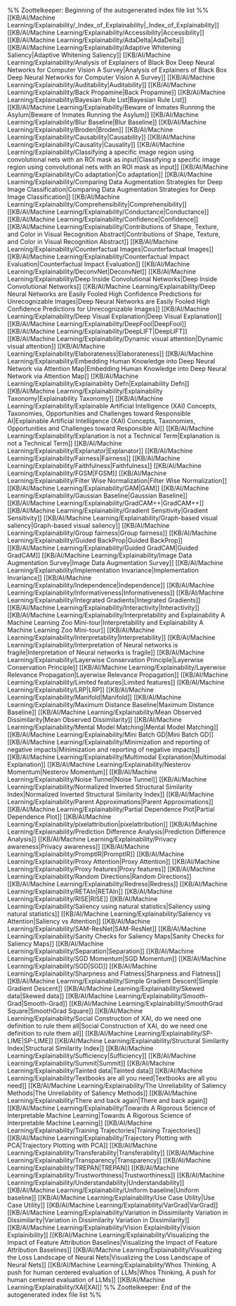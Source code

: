 %% Zoottelkeeper: Beginning of the autogenerated index file list  %%
 [[KB/AI/Machine Learning/Explainability/_Index_of_Explainability|_Index_of_Explainability]]
 [[KB/AI/Machine Learning/Explainability/Accessibility|Accessibility]]
 [[KB/AI/Machine Learning/Explainability/AdaDelta|AdaDelta]]
 [[KB/AI/Machine Learning/Explainability/Adaptive Whitening Saliency|Adaptive Whitening Saliency]]
 [[KB/AI/Machine Learning/Explainability/Analysis of Explainers of Black Box Deep Neural Networks for Computer Vision A Survey|Analysis of Explainers of Black Box Deep Neural Networks for Computer Vision A Survey]]
 [[KB/AI/Machine Learning/Explainability/Auditability|Auditability]]
 [[KB/AI/Machine Learning/Explainability/Back Propamine|Back Propamine]]
 [[KB/AI/Machine Learning/Explainability/Bayesian Rule List|Bayesian Rule List]]
 [[KB/AI/Machine Learning/Explainability/Beware of Inmates Running the Asylum|Beware of Inmates Running the Asylum]]
 [[KB/AI/Machine Learning/Explainability/Blur Baseline|Blur Baseline]]
 [[KB/AI/Machine Learning/Explainability/Broden|Broden]]
 [[KB/AI/Machine Learning/Explainability/Causability|Causability]]
 [[KB/AI/Machine Learning/Explainability/Causality|Causality]]
 [[KB/AI/Machine Learning/Explainability/Classifying a specific image region using convolutional nets with an ROI mask as input|Classifying a specific image region using convolutional nets with an ROI mask as input]]
 [[KB/AI/Machine Learning/Explainability/Co adaptation|Co adaptation]]
 [[KB/AI/Machine Learning/Explainability/Comparing Data Augmentation Strategies for Deep Image Classification|Comparing Data Augmentation Strategies for Deep Image Classification]]
 [[KB/AI/Machine Learning/Explainability/Comprehensibility|Comprehensibility]]
 [[KB/AI/Machine Learning/Explainability/Conductance|Conductance]]
 [[KB/AI/Machine Learning/Explainability/Confidence|Confidence]]
 [[KB/AI/Machine Learning/Explainability/Contributions of Shape, Texture, and Color in Visual Recognition Abstract|Contributions of Shape, Texture, and Color in Visual Recognition Abstract]]
 [[KB/AI/Machine Learning/Explainability/Counterfactual Images|Counterfactual Images]]
 [[KB/AI/Machine Learning/Explainability/Counterfactual Impact Evaluation|Counterfactual Impact Evaluation]]
 [[KB/AI/Machine Learning/Explainability/DeconvNet|DeconvNet]]
 [[KB/AI/Machine Learning/Explainability/Deep Inside Convolutional Networks|Deep Inside Convolutional Networks]]
 [[KB/AI/Machine Learning/Explainability/Deep Neural Networks are Easily Fooled High Confidence Predictions for Unrecognizable Images|Deep Neural Networks are Easily Fooled High Confidence Predictions for Unrecognizable Images]]
 [[KB/AI/Machine Learning/Explainability/Deep Visual Explanation|Deep Visual Explanation]]
 [[KB/AI/Machine Learning/Explainability/DeepFool|DeepFool]]
 [[KB/AI/Machine Learning/Explainability/DeepLIFT|DeepLIFT]]
 [[KB/AI/Machine Learning/Explainability/Dynamic visual attention|Dynamic visual attention]]
 [[KB/AI/Machine Learning/Explainability/Elaborateness|Elaborateness]]
 [[KB/AI/Machine Learning/Explainability/Embedding Human Knowledge into Deep Neural Network via Attention Map|Embedding Human Knowledge into Deep Neural Network via Attention Map]]
 [[KB/AI/Machine Learning/Explainability/Explainability Defn|Explainability Defn]]
 [[KB/AI/Machine Learning/Explainability/Explainability Taxonomy|Explainability Taxonomy]]
 [[KB/AI/Machine Learning/Explainability/Explainable Artificial Intelligence (XAI) Concepts, Taxonomies, Opportunities and Challenges toward Responsible AI|Explainable Artificial Intelligence (XAI) Concepts, Taxonomies, Opportunities and Challenges toward Responsible AI]]
 [[KB/AI/Machine Learning/Explainability/Explanation is not a Technical Term|Explanation is not a Technical Term]]
 [[KB/AI/Machine Learning/Explainability/Explanator|Explanator]]
 [[KB/AI/Machine Learning/Explainability/Fairness|Fairness]]
 [[KB/AI/Machine Learning/Explainability/Faithfulness|Faithfulness]]
 [[KB/AI/Machine Learning/Explainability/FGSM|FGSM]]
 [[KB/AI/Machine Learning/Explainability/Filter Wise Normalization|Filter Wise Normalization]]
 [[KB/AI/Machine Learning/Explainability/GAM|GAM]]
 [[KB/AI/Machine Learning/Explainability/Gaussian Baseline|Gaussian Baseline]]
 [[KB/AI/Machine Learning/Explainability/GradCAM++|GradCAM++]]
 [[KB/AI/Machine Learning/Explainability/Gradient Sensitivity|Gradient Sensitivity]]
 [[KB/AI/Machine Learning/Explainability/Graph-based visual saliency|Graph-based visual saliency]]
 [[KB/AI/Machine Learning/Explainability/Group fairness|Group fairness]]
 [[KB/AI/Machine Learning/Explainability/Guided BackProp|Guided BackProp]]
 [[KB/AI/Machine Learning/Explainability/Guided GradCAM|Guided GradCAM]]
 [[KB/AI/Machine Learning/Explainability/Image Data Augmentation Survey|Image Data Augmentation Survey]]
 [[KB/AI/Machine Learning/Explainability/Implementation Invariance|Implementation Invariance]]
 [[KB/AI/Machine Learning/Explainability/Independence|Independence]]
 [[KB/AI/Machine Learning/Explainability/Informativeness|Informativeness]]
 [[KB/AI/Machine Learning/Explainability/Integrated Gradients|Integrated Gradients]]
 [[KB/AI/Machine Learning/Explainability/Interactivity|Interactivity]]
 [[KB/AI/Machine Learning/Explainability/Interpretability and Explainability A Machine Learning Zoo Mini-tour|Interpretability and Explainability A Machine Learning Zoo Mini-tour]]
 [[KB/AI/Machine Learning/Explainability/Interpretability|Interpretability]]
 [[KB/AI/Machine Learning/Explainability/Interpretation of Neural networks is fragile|Interpretation of Neural networks is fragile]]
 [[KB/AI/Machine Learning/Explainability/Layerwise Conservation Principle|Layerwise Conservation Principle]]
 [[KB/AI/Machine Learning/Explainability/Layerwise Relevance Propagation|Layerwise Relevance Propagation]]
 [[KB/AI/Machine Learning/Explainability/Limited features|Limited features]]
 [[KB/AI/Machine Learning/Explainability/LRP|LRP]]
 [[KB/AI/Machine Learning/Explainability/Manifold|Manifold]]
 [[KB/AI/Machine Learning/Explainability/Maximum Distance Baseline|Maximum Distance Baseline]]
 [[KB/AI/Machine Learning/Explainability/Mean Observed Dissimilarity|Mean Observed Dissimilarity]]
 [[KB/AI/Machine Learning/Explainability/Mental Model Matching|Mental Model Matching]]
 [[KB/AI/Machine Learning/Explainability/Mini Batch GD|Mini Batch GD]]
 [[KB/AI/Machine Learning/Explainability/Minimization and reporting of negative impacts|Minimization and reporting of negative impacts]]
 [[KB/AI/Machine Learning/Explainability/Multimodal Explanation|Multimodal Explanation]]
 [[KB/AI/Machine Learning/Explainability/Nesterov Momentum|Nesterov Momentum]]
 [[KB/AI/Machine Learning/Explainability/Noise Tunnel|Noise Tunnel]]
 [[KB/AI/Machine Learning/Explainability/Normalized Inverted Structural Similarity Index|Normalized Inverted Structural Similarity Index]]
 [[KB/AI/Machine Learning/Explainability/Parent Approximations|Parent Approximations]]
 [[KB/AI/Machine Learning/Explainability/Partial Dependence Plot|Partial Dependence Plot]]
 [[KB/AI/Machine Learning/Explainability/pixelattribution|pixelattribution]]
 [[KB/AI/Machine Learning/Explainability/Prediction Difference Analysis|Prediction Difference Analysis]]
 [[KB/AI/Machine Learning/Explainability/Privacy awareness|Privacy awareness]]
 [[KB/AI/Machine Learning/Explainability/PromptIR|PromptIR]]
 [[KB/AI/Machine Learning/Explainability/Proxy Attention|Proxy Attention]]
 [[KB/AI/Machine Learning/Explainability/Proxy features|Proxy features]]
 [[KB/AI/Machine Learning/Explainability/Random Directions|Random Directions]]
 [[KB/AI/Machine Learning/Explainability/Redress|Redress]]
 [[KB/AI/Machine Learning/Explainability/RETAIn|RETAIn]]
 [[KB/AI/Machine Learning/Explainability/RISE|RISE]]
 [[KB/AI/Machine Learning/Explainability/Saliency using natural statistics|Saliency using natural statistics]]
 [[KB/AI/Machine Learning/Explainability/Saliency vs Attention|Saliency vs Attention]]
 [[KB/AI/Machine Learning/Explainability/SAM-ResNet|SAM-ResNet]]
 [[KB/AI/Machine Learning/Explainability/Sanity Checks for Saliency Maps|Sanity Checks for Saliency Maps]]
 [[KB/AI/Machine Learning/Explainability/Separation|Separation]]
 [[KB/AI/Machine Learning/Explainability/SGD Momentum|SGD Momentum]]
 [[KB/AI/Machine Learning/Explainability/SGD|SGD]]
 [[KB/AI/Machine Learning/Explainability/Sharpness and Flatness|Sharpness and Flatness]]
 [[KB/AI/Machine Learning/Explainability/Simple Gradient Descent|Simple Gradient Descent]]
 [[KB/AI/Machine Learning/Explainability/Skewed data|Skewed data]]
 [[KB/AI/Machine Learning/Explainability/Smooth-Grad|Smooth-Grad]]
 [[KB/AI/Machine Learning/Explainability/SmoothGrad Square|SmoothGrad Square]]
 [[KB/AI/Machine Learning/Explainability/Social Construction of XAI, do we need one definition to rule them all|Social Construction of XAI, do we need one definition to rule them all]]
 [[KB/AI/Machine Learning/Explainability/SP-LIME|SP-LIME]]
 [[KB/AI/Machine Learning/Explainability/Structural Similarity Index|Structural Similarity Index]]
 [[KB/AI/Machine Learning/Explainability/Sufficiency|Sufficiency]]
 [[KB/AI/Machine Learning/Explainability/Summit|Summit]]
 [[KB/AI/Machine Learning/Explainability/Tainted data|Tainted data]]
 [[KB/AI/Machine Learning/Explainability/Textbooks are all you need|Textbooks are all you need]]
 [[KB/AI/Machine Learning/Explainability/The Unreliability of Saliency Methods|The Unreliability of Saliency Methods]]
 [[KB/AI/Machine Learning/Explainability/There and back again|There and back again]]
 [[KB/AI/Machine Learning/Explainability/Towards A Rigorous Science of Interpretable Machine Learning|Towards A Rigorous Science of Interpretable Machine Learning]]
 [[KB/AI/Machine Learning/Explainability/Training Trajectories|Training Trajectories]]
 [[KB/AI/Machine Learning/Explainability/Trajectory Plotting with PCA|Trajectory Plotting with PCA]]
 [[KB/AI/Machine Learning/Explainability/Transferability|Transferability]]
 [[KB/AI/Machine Learning/Explainability/Transparency|Transparency]]
 [[KB/AI/Machine Learning/Explainability/TREPAN|TREPAN]]
 [[KB/AI/Machine Learning/Explainability/Trustworthiness|Trustworthiness]]
 [[KB/AI/Machine Learning/Explainability/Understandability|Understandability]]
 [[KB/AI/Machine Learning/Explainability/Uniform baseline|Uniform baseline]]
 [[KB/AI/Machine Learning/Explainability/Use Case Utility|Use Case Utility]]
 [[KB/AI/Machine Learning/Explainability/VarGrad|VarGrad]]
 [[KB/AI/Machine Learning/Explainability/Variation in Dissimilarity Variation in Dissimilarity|Variation in Dissimilarity Variation in Dissimilarity]]
 [[KB/AI/Machine Learning/Explainability/Vision Explainibility|Vision Explainibility]]
 [[KB/AI/Machine Learning/Explainability/Visualizing the Impact of Feature Attribution Baselines|Visualizing the Impact of Feature Attribution Baselines]]
 [[KB/AI/Machine Learning/Explainability/Visualizing the Loss Landscape of Neural Nets|Visualizing the Loss Landscape of Neural Nets]]
 [[KB/AI/Machine Learning/Explainability/Whos Thinking, A push for human centered evaluation of LLMs|Whos Thinking, A push for human centered evaluation of LLMs]]
 [[KB/AI/Machine Learning/Explainability/XAI|XAI]]
%% Zoottelkeeper: End of the autogenerated index file list  %%
